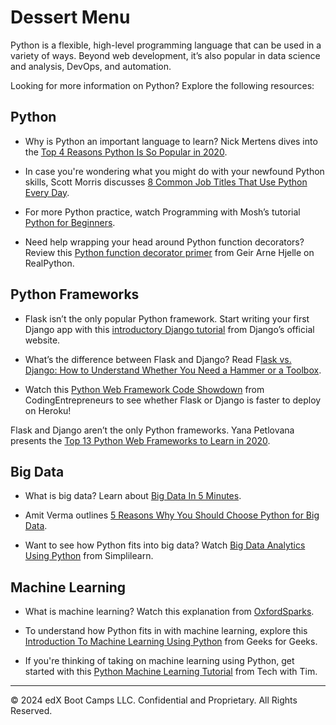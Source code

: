 # Dessert Menu

Python is a flexible, high-level programming language that can be used in a variety of ways. Beyond web development, it’s also popular in data science and analysis, DevOps, and automation.

Looking for more information on Python? Explore the following resources:

## Python

* Why is Python an important language to learn? Nick Mertens dives into the [Top 4 Reasons Python Is So Popular in 2020](https://www.goskills.com/Development/Resources/Why-is-Python-so-popular).

* In case you're wondering what you might do with your newfound Python skills, Scott Morris discusses [8 Common Job Titles That Use Python Every Day](https://skillcrush.com/blog/python-job-titles/).

* For more Python practice, watch Programming with Mosh’s tutorial [Python for Beginners](https://youtu.be/_uQrJ0TkZlc).

* Need help wrapping your head around Python function decorators? Review this [Python function decorator primer](https://realpython.com/primer-on-python-decorators/) from Geir Arne Hjelle on RealPython.

## Python Frameworks

* Flask isn’t the only popular Python framework. Start writing your first Django app with this [introductory Django tutorial](https://docs.djangoproject.com/en/3.1/intro/tutorial01/) from Django’s official website.

* What’s the difference between Flask and Django? Read F[lask vs. Django: How to Understand Whether You Need a Hammer or a Toolbox](https://medium.com/@SteelKiwiDev/flask-vs-django-how-to-understand-whether-you-need-a-hammer-or-a-toolbox-39b8b3a2e4a5).

* Watch this [Python Web Framework Code Showdown](https://youtu.be/1_4ipYppIws) from CodingEntrepreneurs to see whether Flask or Django is faster to deploy on Heroku!

Flask and Django aren’t the only Python frameworks. Yana Petlovana presents the [Top 13 Python Web Frameworks to Learn in 2020](https://steelkiwi.com/blog/top-10-python-web-frameworks-to-learn/).

## Big Data

* What is big data? Learn about [Big Data In 5 Minutes](https://youtu.be/bAyrObl7TYE).

* Amit Verma outlines [5 Reasons Why You Should Choose Python for Big Data](https://www.whizlabs.com/blog/python-and-big-data/).

* Want to see how Python fits into big data? Watch [Big Data Analytics Using Python](https://youtu.be/cUw3DsDpQCE) from Simplilearn.

## Machine Learning

* What is machine learning? Watch this explanation from [OxfordSparks](https://www.youtube.com/watch?v=f_uwKZIAeM0).

* To understand how Python fits in with machine learning, explore this [Introduction To Machine Learning Using Python](https://www.geeksforgeeks.org/introduction-machine-learning-using-python/) from Geeks for Geeks.

* If you're thinking of taking on machine learning using Python, get started with this [Python Machine Learning Tutorial](https://youtu.be/ujTCoH21GlA) from Tech with Tim.

---
© 2024 edX Boot Camps LLC. Confidential and Proprietary. All Rights Reserved.
